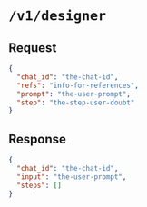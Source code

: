 # `/v1/designer`

## Request

```json
{
  "chat_id": "the-chat-id",
  "refs": "info-for-references",
  "prompt": "the-user-prompt",
  "step": "the-step-user-doubt"
}
```

## Response

```json
{
  "chat_id": "the-chat-id",
  "input": "the-user-prompt",
  "steps": []
}
```
